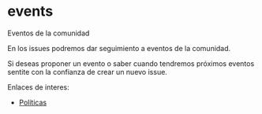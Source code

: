 # events

Eventos de la comunidad

En los issues podremos dar seguimiento a eventos de la comunidad.

Si deseas proponer un evento o saber cuando tendremos próximos eventos sentite con la confianza de crear un nuevo issue.

Enlaces de interes:

 - [Políticas](/GROUP_RULES.md)
